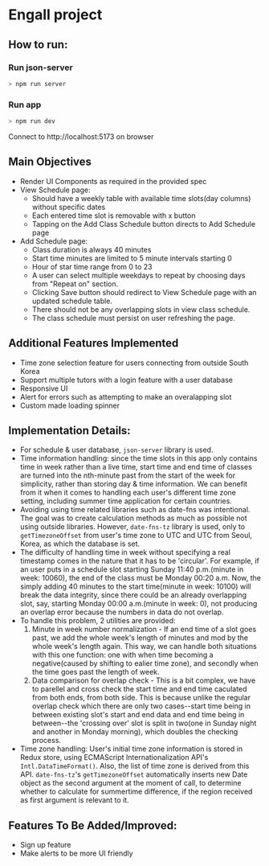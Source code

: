 # Engall project

## How to run:

### Run json-server

```bash
> npm run server
```

### Run app

```bash
> npm run dev
```

Connect to http://localhost:5173 on browser

## Main Objectives

- Render UI Components as required in the provided spec
- View Schedule page:
  - Should have a weekly table with available time slots(day columns) without specific dates
  - Each entered time slot is removable with x button
  - Tapping on the Add Class Schedule button directs to Add Schedule page
- Add Schedule page:
  - Class duration is always 40 minutes
  - Start time minutes are limited to 5 minute intervals starting 0
  - Hour of star time range from 0 to 23
  - A user can select multiple weekdays to repeat by choosing days from "Repeat on" section.
  - Clicking Save button should redirect to View Schedule page with an updated schedule table.
  - There should not be any overlapping slots in view class schedule.
  - The class schedule must persist on user refreshing the page.

## Additional Features Implemented

- Time zone selection feature for users connecting from outside South Korea
- Support multiple tutors with a login feature with a user database
- Responsive UI
- Alert for errors such as attempting to make an overalapping slot
- Custom made loading spinner

## Implementation Details:

- For schedule & user database, `json-server` library is used.
- Time information handling: since the time slots in this app only contains time in week rather than a live time, start time and end time of classes are turned into the nth-minute past from the start of the week for simplicity, rather than storing day & time information. We can benefit from it when it comes to handling each user's different time zone setting, including summer time application for certain countries.
- Avoiding using time related libraries such as date-fns was intentional. The goal was to create calculation methods as much as possible not using outside libraries. However, `date-fns-tz` library is used, only to `getTimezoneOffset` from user's time zone to UTC and UTC from Seoul, Korea, as which the database is set.
- The difficulty of handling time in week without specifying a real timestamp comes in the nature that it has to be 'circular'. For example, if an user puts in a schedule slot starting Sunday 11:40 p.m.(minute in week: 10060), the end of the class must be Monday 00:20 a.m. Now, the simply adding 40 minutes to the start time(minute in week: 10100) will break the data integrity, since there could be an already overlapping slot, say, starting Monday 00:00 a.m.(minute in week: 0), not producing an overlap error because the numbers in data do not overlap.
- To handle this problem, 2 utilities are provided:
  1. Minute in week number normalization - If an end time of a slot goes past, we add the whole week's length of minutes and mod by the whole week's length again. This way, we can handle both situations with this one function: one with when time becoming a negative(caused by shifting to ealier time zone), and secondly when the time goes past the length of week.
  2. Data comparison for overlap check - This is a bit complex, we have to parellel and cross check the start time and end time caculated from both ends, from both side. This is because unlike the regular overlap check which there are only two cases--start time being in between existing slot's start and end data and end time being in between--the 'crossing over' slot is split in two(one in Sunday night and another in Monday morning), which doubles the checking process.
- Time zone handling: User's initial time zone information is stored in Redux store, using ECMAScript Internationalization API's `Intl.DataTimeFormat()`. Also, the list of time zone is derived from this API. `date-fns-tz`'s `getTimezoneOffset` automatically inserts new Date object as the second argument at the moment of call, to determine whether to calculate for summertime difference, if the region received as first argument is relevant to it.

## Features To Be Added/Improved:

- Sign up feature
- Make alerts to be more UI friendly
